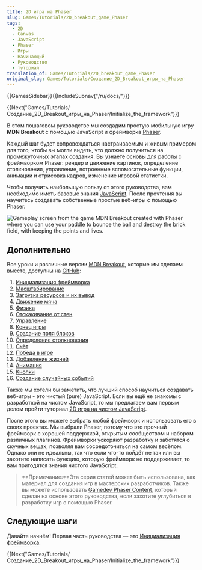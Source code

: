 ```yaml
---
title: 2D игра на Phaser
slug: Games/Tutorials/2D_breakout_game_Phaser
tags:
  - 2D
  - Canvas
  - JavaScript
  - Phaser
  - Игры
  - Начинающий
  - Руководство
  - туториал
translation_of: Games/Tutorials/2D_breakout_game_Phaser
original_slug: Games/Tutorials/Создание_2D_Breakout_игры_на_Phaser
---
```

{{GamesSidebar}}{{IncludeSubnav("/ru/docs/")}}

{{Next("Games/Tutorials/Создание_2D_Breakout_игры_на_Phaser/Initialize_the_framework")}}

В этом пошаговом руководстве мы создадим простую мобильную игру **MDN Breakout** с помощью JavaScript и фреймворка [Phaser](https://phaser.io/).

Каждый шаг будет сопровождаться настраиваемым и живым примером для того, чтобы вы могли видеть, что должно получиться на промежуточных этапах создания. Вы узнаете основы для работы с фреймворком Phaser: рендер и движение картинок, определение столкновения, управление, встроенные вспомогательные функции, анимации и отрисовка кадров, изменение игровой статистки.

Чтобы получить наибольшую пользу от этого руководства, вам необходимо иметь базовые знания [JavaScript](/ru/docs/Learn/Getting_started_with_the_web/JavaScript_basics). После прочтения вы научитесь создавать собственные простые веб-игры с помощью Phaser.

![Gameplay screen from the game MDN Breakout created with Phaser where you can use your paddle to bounce the ball and destroy the brick field, with keeping the points and lives.](https://mdn.mozillademos.org/files/11323/mdn-breakout-phaser.png)

## Дополнительно

Все уроки и различные версии [MDN Breakout](https://end3r.github.io/Gamedev-Phaser-Content-Kit/demos/lesson16.html), которые мы сделаем вместе, доступны на [GitHub](https://end3r.github.io/Gamedev-Phaser-Content-Kit/demos/):

1.  [Инициализация фреймворка](/ru/docs/Games/Tutorials/Создание_2D_Breakout_игры_на_Phaser/Initialize_the_framework)
2.  [Масштабирование](/ru/docs/Games/Tutorials/Создание_2D_Breakout_игры_на_Phaser/Scaling)
3.  [Загрузка ресурсов и их вывод](/ru/docs/Games/Tutorials/Создание_2D_Breakout_игры_на_Phaser/Load_the_assets_and_print_them_on_screen)
4.  [Движение мяча](ru/docs/Games/Tutorials/Создание_2D_Breakout_игры_на_Phaser/Move_the_ball)
5.  [Физика](/ru/docs/Games/Tutorials/Создание_2D_Breakout_игры_на_Phaser/Physics)
6.  [Отскакивание от стен](/ru/docs/Games/Tutorials/Создание_2D_Breakout_игры_на_Phaser/Bounce_off_the_walls)
7.  [Управление](/ru/docs/Games/Tutorials/Создание_2D_Breakout_игры_на_Phaser/Платформа_и_управление)
8.  [Конец игры](/ru/docs/Games/Tutorials/Создание_2D_Breakout_игры_на_Phaser/Game_over)
9.  [Создание поля блоков](/ru/docs/Games/Tutorials/Создание_2D_Breakout_игры_на_Phaser/Создание_кирпичей)
10. [Определение столкновения](/ru/docs/Games/Tutorials/Создание_2D_Breakout_игры_на_Phaser/Обработка_коллизий)
11. [Счёт](/ru/docs/Games/Tutorials/Создание_2D_Breakout_игры_на_Phaser/Очки)
12. [Победа в игре](/ru/docs/Games/Tutorials/Создание_2D_Breakout_игры_на_Phaser/Победа)
13. [Добавление жизней](/ru/docs/Games/Tutorials/2D_breakout_game_Phaser/Extra_lives)
14. [Анимация](/ru/docs/Games/Tutorials/2D_breakout_game_Phaser/Animations_and_tweens)
15. [Кнопки](/ru/docs/Games/Tutorials/2D_breakout_game_Phaser/Buttons)
16. [Создание случайных событий](/ru/docs/Games/Tutorials/2D_breakout_game_Phaser/Randomizing_gameplay)

Также мы хотели бы заметить, что лучший способ научиться создавать веб-игры - это чистый (pure) JavaScript. Если вы ещё не знакомы с разработкой на чистом JavaScript, то мы предлагаем вам первым делом пройти туториал [2D игра на чистом JavaScript](/ru/docs/Games/Tutorials/2D_Breakout_game_pure_JavaScript).

После этого вы можете выбрать любой фреймворк и использовать его в своих проектах. Мы выбрали Phaser, потому что это прочный фреймворк с хорошей поддержкой, открытым сообществом и набором различных плагинов. Фреймворки ускоряют разработку и заботятся о скучных вещах, позволяя вам сосредоточиться на самом весёлом. Однако они не идеальны, так что если что-то пойдёт не так или вы захотите написать функцию, которую фреймворк не поддерживает, то вам пригодятся знания чистого JavaScript.

> **Примечание:**Эта серия статей может быть использована, как материал для создания игр в мастерских разработчиков. Также вы можете использовать [Gamedev Phaser Content](https://github.com/end3r/Gamedev-Phaser-Content-Kit), который сделан на основе этого руководства, если захотите углубиться в разработку игр с помощью Phaser.

## Следующие шаги

Давайте начнём! Первая часть руководства — это [Инициализация фреймворка](/ru/docs/Games/Tutorials/Создание_2D_Breakout_игры_на_Phaser/Initialize_the_framework).

{{Next("Games/Tutorials/Создание_2D_Breakout_игры_на_Phaser/Initialize_the_framework")}}
